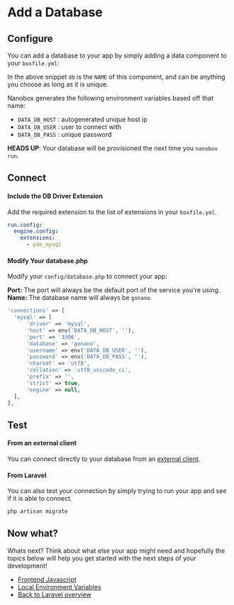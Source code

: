 # Add a Database

## Configure
You can add a database to your app by simply adding a data component to your `boxfile.yml`:

<div class="meta" data-class="snippet" data-optional-components="mysql,postgres" ></div>

In the above snippet `db` is the `NAME` of this component, and can be anything you choose as long as it is unique.

Nanobox generates the following environment variables based off that name:

* `DATA_DB_HOST` : autogenerated unique host ip
* `DATA_DB_USER` : user to connect with
* `DATA_DB_PASS` : unique password

**HEADS UP**: Your database will be provisioned the next time you `nanobox run`.

## Connect

#### Include the DB Driver Extension
Add the required extension to the list of extensions in your `boxfile.yml`.

```yaml
run.config:
  engine.config:
    extensions:
      - pdo_mysql
```

#### Modify Your database.php
Modify your `config/database.php` to connect your app:

**Port:** The port will always be the default port of the service you're using.  
**Name:** The database name will always be `gonano`.

```php
'connections' => [
  'mysql' => [
      'driver' => 'mysql',
      'host' => env('DATA_DB_HOST', ''),
      'port' => '3306',
      'database' => 'gonano',
      'username' => env('DATA_DB_USER', ''),
      'password' => env('DATA_DB_PASS', ''),
      'charset' => 'utf8',
      'collation' => 'utf8_unicode_ci',
      'prefix' => '',
      'strict' => true,
      'engine' => null,
  ],
],
```

## Test

#### From an external client
You can connect directly to your database from an <a href="https://docs.nanobox.io/local-dev/managing-local-data/" target="\_blank">external client</a>.

#### From Laravel
You can also test your connection by simply trying to run your app and see if it is able to connect.

```bash
php artisan migrate
```

## Now what?
Whats next? Think about what else your app might need and hopefully the topics below will help you get started with the next steps of your development!

* [Frontend Javascript](/php/laravel/frontend-javascript)
* [Local Environment Variables](/php/laravel/local-evars)
* [Back to Laravel overview](/php/laravel)
